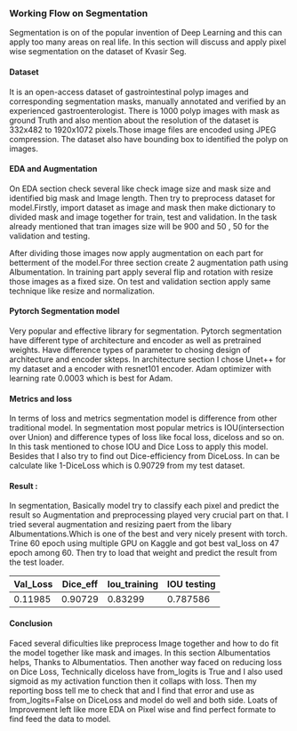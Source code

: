 ### Working Flow on Segmentation

Segmentation is on of the popular invention of Deep Learning and this can apply too many areas on real life. In this section will discuss and apply pixel wise segmentation on the dataset of Kvasir Seg.

#### Dataset
It is an open-access dataset of gastrointestinal polyp images and corresponding segmentation masks, manually annotated and verified by an experienced gastroenterologist. There is 1000 polyp images with mask as ground Truth and also mention about the resolution of the dataset is 332x482 to 1920x1072 pixels.Those image files are encoded using JPEG compression. The dataset also have bounding box to identified the polyp on images.

#### EDA and Augmentation

On EDA section check several like check image size and mask size and identified big mask and Image length. Then try to preprocess dataset for model.Firstly, import dataset as image and mask then make dictionary to divided mask and image together for train, test and validation. In the task already mentioned that tran images size will be 900 and 50 , 50 for the validation and testing.

After dividing those images now apply augmentation on each part for betterment of the model.For three section create 2 augmentation path using Albumentation. In training part apply several flip and rotation with resize those images as a fixed size. On test and validation section apply same technique like resize and normalization.


#### Pytorch Segmentation model
Very popular and effective library for segmentation. Pytorch segmentation have different type of architecture and encoder as well as pretrained weights. Have difference types of parameter to chosing design of architecture and encoder skteps. In architecture section I chose Unet++ for my dataset and a encoder with resnet101 encoder. Adam optimizer with learning rate 0.0003 which is best for Adam.

#### Metrics and loss
In terms of loss and metrics segmentation model is difference from other traditional model. In segmentation most popular metrics is IOU(intersection over Union) and difference types of loss like focal loss, diceloss and so on. In this task mentioned to chose IOU and Dice Loss to apply this model. Besides that I also try to find out Dice-efficiency from DiceLoss. In can be calculate like 1-DiceLoss which is 0.90729 from my test dataset.

#### Result : 

In segmentation, Basically model try to classify each pixel and predict the result so Augmentation and preprocessing played very crucial part on that. I tried several augmentation and resizing paert from the libary Albumentations.Which is one of the best and very nicely present with torch. Trine 60 epoch using multiple GPU on Kaggle and got best val_loss on 47 epoch among 60. Then try to load that weight and predict the result from the test loader.

| Val_Loss|Dice_eff |Iou_training |IOU testing|
| ----- | ----- |-----|---------|
|0.11985| 0.90729|0.83299|0.787586|


#### Conclusion
Faced several dificulties like preprocess Image together and how to do fit the model together like mask and images. In this section Albumentatios helps, Thanks to Albumentatios. Then another way faced on reducing loss on Dice Loss, Technically diceloss have from_logits is True and I also used sigmoid as my activation function then it collaps with loss. Then my reporting boss tell me to check that and I find that error and use as from_logits=False on DiceLoss and model do well and both side. Loats of Improvement left like more EDA on Pixel wise and find perfect formate to find feed the data to model.